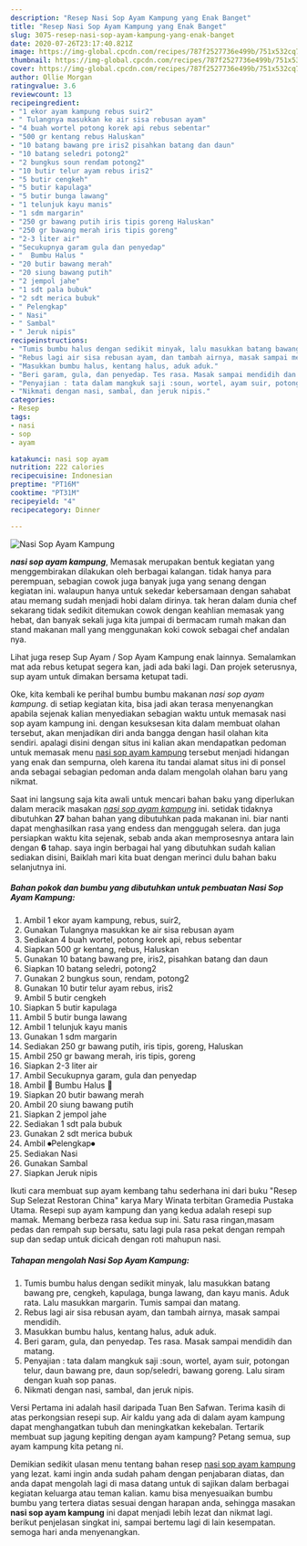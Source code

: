 ```yaml
---
description: "Resep Nasi Sop Ayam Kampung yang Enak Banget"
title: "Resep Nasi Sop Ayam Kampung yang Enak Banget"
slug: 3075-resep-nasi-sop-ayam-kampung-yang-enak-banget
date: 2020-07-26T23:17:40.821Z
image: https://img-global.cpcdn.com/recipes/787f2527736e499b/751x532cq70/nasi-sop-ayam-kampung-foto-resep-utama.jpg
thumbnail: https://img-global.cpcdn.com/recipes/787f2527736e499b/751x532cq70/nasi-sop-ayam-kampung-foto-resep-utama.jpg
cover: https://img-global.cpcdn.com/recipes/787f2527736e499b/751x532cq70/nasi-sop-ayam-kampung-foto-resep-utama.jpg
author: Ollie Morgan
ratingvalue: 3.6
reviewcount: 13
recipeingredient:
- "1 ekor ayam kampung rebus suir2"
- " Tulangnya masukkan ke air sisa rebusan ayam"
- "4 buah wortel potong korek api rebus sebentar"
- "500 gr kentang rebus Haluskan"
- "10 batang bawang pre iris2 pisahkan batang dan daun"
- "10 batang seledri potong2"
- "2 bungkus soun rendam potong2"
- "10 butir telur ayam rebus iris2"
- "5 butir cengkeh"
- "5 butir kapulaga"
- "5 butir bunga lawang"
- "1 telunjuk kayu manis"
- "1 sdm margarin"
- "250 gr bawang putih iris tipis goreng Haluskan"
- "250 gr bawang merah iris tipis goreng"
- "2-3 liter air"
- "Secukupnya garam gula dan penyedap"
- "  Bumbu Halus "
- "20 butir bawang merah"
- "20 siung bawang putih"
- "2 jempol jahe"
- "1 sdt pala bubuk"
- "2 sdt merica bubuk"
- " Pelengkap"
- " Nasi"
- " Sambal"
- " Jeruk nipis"
recipeinstructions:
- "Tumis bumbu halus dengan sedikit minyak, lalu masukkan batang bawang pre, cengkeh, kapulaga, bunga lawang, dan kayu manis. Aduk rata. Lalu masukkan margarin. Tumis sampai dan matang."
- "Rebus lagi air sisa rebusan ayam, dan tambah airnya, masak sampai mendidih."
- "Masukkan bumbu halus, kentang halus, aduk aduk."
- "Beri garam, gula, dan penyedap. Tes rasa. Masak sampai mendidih dan matang."
- "Penyajian : tata dalam mangkuk saji :soun, wortel, ayam suir, potongan telur, daun bawang pre, daun sop/seledri, bawang goreng. Lalu siram dengan kuah sop panas."
- "Nikmati dengan nasi, sambal, dan jeruk nipis."
categories:
- Resep
tags:
- nasi
- sop
- ayam

katakunci: nasi sop ayam 
nutrition: 222 calories
recipecuisine: Indonesian
preptime: "PT16M"
cooktime: "PT31M"
recipeyield: "4"
recipecategory: Dinner

---
```



![Nasi Sop Ayam Kampung](https://img-global.cpcdn.com/recipes/787f2527736e499b/751x532cq70/nasi-sop-ayam-kampung-foto-resep-utama.jpg)

<b><i>nasi sop ayam kampung</i></b>, Memasak merupakan bentuk kegiatan yang menggembirakan dilakukan oleh berbagai kalangan. tidak hanya para perempuan, sebagian cowok juga banyak juga yang senang dengan kegiatan ini. walaupun hanya untuk sekedar kebersamaan dengan sahabat atau memang sudah menjadi hobi dalam dirinya. tak heran dalam dunia chef sekarang tidak sedikit ditemukan cowok dengan keahlian memasak yang hebat, dan banyak sekali juga kita jumpai di bermacam rumah makan dan stand makanan mall yang menggunakan koki cowok sebagai chef andalan nya.

Lihat juga resep Sup Ayam / Sop Ayam Kampung enak lainnya. Semalamkan mat ada rebus ketupat segera kan, jadi ada baki lagi. Dan projek seterusnya, sup ayam untuk dimakan bersama ketupat tadi.

Oke, kita kembali ke perihal bumbu bumbu makanan <i>nasi sop ayam kampung</i>. di setiap kegiatan kita, bisa jadi akan terasa menyenangkan apabila sejenak kalian menyediakan sebagian waktu untuk memasak nasi sop ayam kampung ini. dengan kesuksesan kita dalam membuat olahan tersebut, akan menjadikan diri anda bangga dengan hasil olahan kita sendiri. apalagi disini dengan situs ini kalian akan mendapatkan pedoman untuk memasak menu <u>nasi sop ayam kampung</u> tersebut menjadi hidangan yang enak dan sempurna, oleh karena itu tandai alamat situs ini di ponsel anda sebagai sebagian pedoman anda dalam mengolah olahan baru yang nikmat.


Saat ini langsung saja kita awali untuk mencari bahan baku yang diperlukan dalam meracik masakan <u><i>nasi sop ayam kampung</i></u> ini. setidak tidaknya dibutuhkan <b>27</b> bahan bahan yang dibutuhkan pada makanan ini. biar nanti dapat menghasilkan rasa yang endess dan menggugah selera. dan juga persiapkan waktu kita sejenak, sebab anda akan memprosesnya antara lain dengan <b>6</b> tahap. saya ingin berbagai hal yang dibutuhkan sudah kalian sediakan disini, Baiklah mari kita buat dengan merinci dulu bahan baku selanjutnya ini.

<!--inarticleads1-->

##### Bahan pokok dan bumbu yang dibutuhkan untuk pembuatan Nasi Sop Ayam Kampung:

1. Ambil 1 ekor ayam kampung, rebus, suir2,
1. Gunakan  Tulangnya masukkan ke air sisa rebusan ayam
1. Sediakan 4 buah wortel, potong korek api, rebus sebentar
1. Siapkan 500 gr kentang, rebus, Haluskan
1. Gunakan 10 batang bawang pre, iris2, pisahkan batang dan daun
1. Siapkan 10 batang seledri, potong2
1. Gunakan 2 bungkus soun, rendam, potong2
1. Gunakan 10 butir telur ayam rebus, iris2
1. Ambil 5 butir cengkeh
1. Siapkan 5 butir kapulaga
1. Ambil 5 butir bunga lawang
1. Ambil 1 telunjuk kayu manis
1. Gunakan 1 sdm margarin
1. Sediakan 250 gr bawang putih, iris tipis, goreng, Haluskan
1. Ambil 250 gr bawang merah, iris tipis, goreng
1. Siapkan 2-3 liter air
1. Ambil Secukupnya garam, gula dan penyedap
1. Ambil  💮 Bumbu Halus 💮
1. Siapkan 20 butir bawang merah
1. Ambil 20 siung bawang putih
1. Siapkan 2 jempol jahe
1. Sediakan 1 sdt pala bubuk
1. Gunakan 2 sdt merica bubuk
1. Ambil  ⏺Pelengkap⏺
1. Sediakan  Nasi
1. Gunakan  Sambal
1. Siapkan  Jeruk nipis


Ikuti cara membuat sup ayam kembang tahu sederhana ini dari buku &#34;Resep Sup Selezat Restoran China&#34; karya Mary Winata terbitan Gramedia Pustaka Utama. Resepi sup ayam kampung dan yang kedua adalah resepi sup mamak. Memang berbeza rasa kedua sup ini. Satu rasa ringan,masam pedas dan rempah sup bersatu, satu lagi pula rasa pekat dengan rempah sup dan sedap untuk dicicah dengan roti mahupun nasi. 

<!--inarticleads2-->

##### Tahapan mengolah Nasi Sop Ayam Kampung:

1. Tumis bumbu halus dengan sedikit minyak, lalu masukkan batang bawang pre, cengkeh, kapulaga, bunga lawang, dan kayu manis. Aduk rata. Lalu masukkan margarin. Tumis sampai dan matang.
1. Rebus lagi air sisa rebusan ayam, dan tambah airnya, masak sampai mendidih.
1. Masukkan bumbu halus, kentang halus, aduk aduk.
1. Beri garam, gula, dan penyedap. Tes rasa. Masak sampai mendidih dan matang.
1. Penyajian : tata dalam mangkuk saji :soun, wortel, ayam suir, potongan telur, daun bawang pre, daun sop/seledri, bawang goreng. Lalu siram dengan kuah sop panas.
1. Nikmati dengan nasi, sambal, dan jeruk nipis.


Versi Pertama ini adalah hasil daripada Tuan Ben Safwan. Terima kasih di atas perkongsian resepi sup. Air kaldu yang ada di dalam ayam kampung dapat menghangatkan tubuh dan meningkatkan kekebalan. Tertarik membuat sup jagung kepiting dengan ayam kampung? Petang semua, sup ayam kampung kita petang ni. 

Demikian sedikit ulasan menu tentang bahan resep <u>nasi sop ayam kampung</u> yang lezat. kami ingin anda sudah paham dengan penjabaran diatas, dan anda dapat mengolah lagi di masa datang untuk di sajikan dalam berbagai kegiatan keluarga atau teman kalian. kamu bisa menyesuaikan bumbu bumbu yang tertera diatas sesuai dengan harapan anda, sehingga masakan <b>nasi sop ayam kampung</b> ini dapat menjadi lebih lezat dan nikmat lagi. berikut penjelasan singkat ini, sampai bertemu lagi di lain kesempatan. semoga hari anda menyenangkan.
